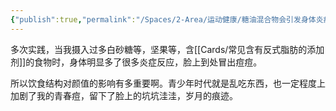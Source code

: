 ```yaml
---
{"publish":true,"permalink":"/Spaces/2-Area/运动健康/糖油混合物会引发身体炎症反应.md","title":"糖油混合物会引发身体炎症反应","created":"2023-02-16","modified":"2023-03-14","cssclasses":""}
---
```



多次实践，当我摄入过多白砂糖等，坚果等，含[[Cards/常见含有反式脂肪的添加剂]]的食物时，身体明显多了很多炎症反应，脸上到处冒出痘痘。

所以饮食结构对颜值的影响有多重要啊。青少年时代就是乱吃东西，也一定程度上加剧了我的青春痘，留下了脸上的坑坑洼洼，岁月的痕迹。
